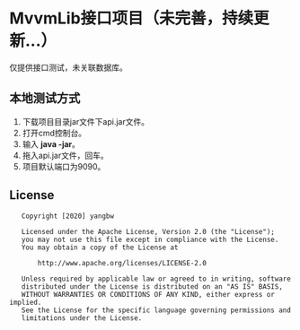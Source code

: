 # MvvmLib接口项目（未完善，持续更新...）
仅提供接口测试，未关联数据库。

## 本地测试方式
1. 下载项目目录jar文件下api.jar文件。
2. 打开cmd控制台。
3. 输入 **java -jar**。
4. 拖入api.jar文件，回车。
5. 项目默认端口为9090。

## License

```
   Copyright [2020] yangbw

   Licensed under the Apache License, Version 2.0 (the "License");
   you may not use this file except in compliance with the License.
   You may obtain a copy of the License at

       http://www.apache.org/licenses/LICENSE-2.0

   Unless required by applicable law or agreed to in writing, software
   distributed under the License is distributed on an "AS IS" BASIS,
   WITHOUT WARRANTIES OR CONDITIONS OF ANY KIND, either express or implied.
   See the License for the specific language governing permissions and
   limitations under the License.
```
